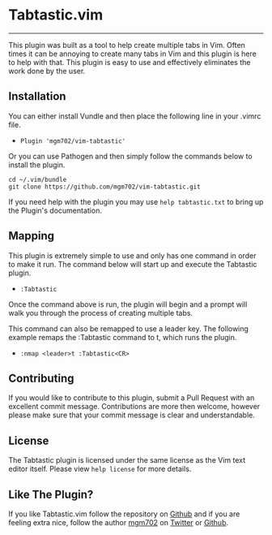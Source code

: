 
# Tabtastic.vim

[logo]: http://g.recordit.co/sMRr4eOLeP.gif "Tabtastic Demo"

---

This plugin was built as a tool to help create multiple tabs in Vim. Often times it can be annoying to create 
many tabs in Vim and this plugin is here to help with that. This plugin is easy to use and effectively 
eliminates the work done by the user. 

## Installation

You can either install Vundle and then place the following line in your .vimrc file.

+ ``` Plugin 'mgm702/vim-tabtastic' ```

Or you can use Pathogen and then simply follow the commands below to install the plugin.

``` 
cd ~/.vim/bundle
git clone https://github.com/mgm702/vim-tabtastic.git
```

If you need help with the plugin you may use ```help tabtastic.txt``` to bring up the Plugin's documentation.

## Mapping

This plugin is extremely simple to use and only has one command in order to make it run.
The command below will start up and execute the Tabtastic plugin.

+ ``` :Tabtastic ```

Once the command above is run, the plugin will begin and a prompt will walk you through the process
of creating multiple tabs. 

This command can also be remapped to use a leader key. The following example remaps the :Tabtastic 
command to <leader>t, which runs the plugin.
        
+ ``` :nmap <leader>t :Tabtastic<CR> ```

## Contributing

If you would like to contribute to this plugin, submit a Pull Request with an excellent commit message. 
Contributions are more then welcome, however please make sure that your commit message is clear and understandable. 

## License

The Tabtastic plugin is licensed under the same license as the Vim text editor itself. Please view ```help license``` 
for more details.

## Like The Plugin?

If you like Tabtastic.vim follow the repository on [Github](https://github.com/mgm702/vim-tabtastic) and if you are feeling extra nice, follow the author [mgm702](http://mgm702) on [Twitter](https://twitter.com/mgm702) or [Github](https://github.com/mgm702).
